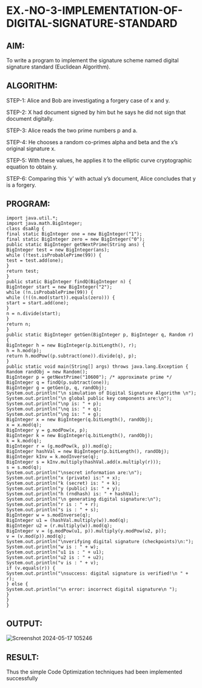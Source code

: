 # EX.-NO-3-IMPLEMENTATION-OF-DIGITAL-SIGNATURE-STANDARD

## AIM:
To write a program to implement the signature scheme named digital signature
standard (Euclidean Algorithm).

## ALGORITHM:

  STEP-1: Alice and Bob are investigating a forgery case of x and y.
  
  STEP-2: X had document signed by him but he says he did not sign that document digitally.
  
  STEP-3: Alice reads the two prime numbers p and a.
  
  STEP-4: He chooses a random co-primes alpha and beta and the x’s original signature x.
  
  STEP-5: With these values, he applies it to the elliptic curve cryptographic equation to obtain y.
  
  STEP-6: Comparing this ‘y’ with actual y’s document, Alice concludes that y is a forgery.

## PROGRAM:
```
import java.util.*;
import java.math.BigInteger;
class dsaAlg {
final static BigInteger one = new BigInteger("1");
final static BigInteger zero = new BigInteger("0");
public static BigInteger getNextPrime(String ans) {
BigInteger test = new BigInteger(ans);
while (!test.isProbablePrime(99)) {
test = test.add(one);
}
return test;
}
public static BigInteger findQ(BigInteger n) {
BigInteger start = new BigInteger("2");
while (!n.isProbablePrime(99)) {
while (!((n.mod(start)).equals(zero))) {
start = start.add(one);
}
n = n.divide(start);
}
return n;
}
public static BigInteger getGen(BigInteger p, BigInteger q, Random r) {
BigInteger h = new BigInteger(p.bitLength(), r);
h = h.mod(p);
return h.modPow((p.subtract(one)).divide(q), p);
}
public static void main(String[] args) throws java.lang.Exception {
Random randObj = new Random();
BigInteger p = getNextPrime("10600"); /* approximate prime */
BigInteger q = findQ(p.subtract(one));
BigInteger g = getGen(p, q, randObj);
System.out.println("\n simulation of Digital Signature Algorithm \n");
System.out.println("\n global public key components are:\n");
System.out.println("\np is: " + p);
System.out.println("\nq is: " + q);
System.out.println("\ng is: " + g);
BigInteger x = new BigInteger(q.bitLength(), randObj);
x = x.mod(q);
BigInteger y = g.modPow(x, p);
BigInteger k = new BigInteger(q.bitLength(), randObj);
k = k.mod(q);
BigInteger r = (g.modPow(k, p)).mod(q);
BigInteger hashVal = new BigInteger(p.bitLength(), randObj);
BigInteger kInv = k.modInverse(q);
BigInteger s = kInv.multiply(hashVal.add(x.multiply(r)));
s = s.mod(q);
System.out.println("\nsecret information are:\n");
System.out.println("x (private) is:" + x);
System.out.println("k (secret) is: " + k);
System.out.println("y (public) is: " + y);
System.out.println("h (rndhash) is: " + hashVal);
System.out.println("\n generating digital signature:\n");
System.out.println("r is : " + r);
System.out.println("s is : " + s);
BigInteger w = s.modInverse(q);
BigInteger u1 = (hashVal.multiply(w)).mod(q);
BigInteger u2 = (r.multiply(w)).mod(q);
BigInteger v = (g.modPow(u1, p)).multiply(y.modPow(u2, p));
v = (v.mod(p)).mod(q);
System.out.println("\nverifying digital signature (checkpoints)\n:");
System.out.println("w is : " + w);
System.out.println("u1 is : " + u1);
System.out.println("u2 is : " + u2);
System.out.println("v is : " + v);
if (v.equals(r)) {
System.out.println("\nsuccess: digital signature is verified!\n " + r);
} else {
System.out.println("\n error: incorrect digital signature\n ");
}
}
}
```
## OUTPUT:
  ![Screenshot 2024-05-17 105246](https://github.com/nandhu6523/EX.-NO-3-IMPLEMENTATION-OF-DIGITAL-SIGNATURE-STANDARD/assets/123856724/9cb29ddf-1309-4106-9527-bb4632693096)



## RESULT:
  Thus the simple Code Optimization techniques had been implemented successfully
